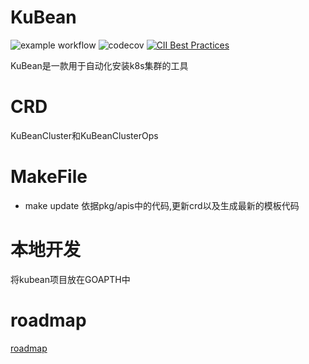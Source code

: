 # KuBean

![example workflow](https://github.com/kubean-io/kubean/actions/workflows/main.yaml/badge.svg) ![codecov](https://codecov.io/gh/kubean-io/kubean/branch/main/graph/badge.svg?token=8FX807D3QQ) [![CII Best Practices](https://bestpractices.coreinfrastructure.org/projects/6263/badge)](https://bestpractices.coreinfrastructure.org/projects/6263)

KuBean是一款用于自动化安装k8s集群的工具

# CRD

KuBeanCluster和KuBeanClusterOps

# MakeFile

* make update 依据pkg/apis中的代码,更新crd以及生成最新的模板代码

# 本地开发

将kubean项目放在GOAPTH中

# roadmap

[roadmap](./roadmap.md)

